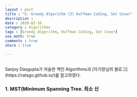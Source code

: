 ```yaml
---
layout : post
title : "5. Greedy Algorithm (3) Huffman Coding, Set Cover"
description :
date : 2020-02-16
category : Algorithms
tags : [Greedy Algorithm, Huffman Coding, Set Cover]
use_math: true
comments : true
share : true

---
```


<br/>
Sanjoy Dasgupta가 저술한 책인 Algorithms과 [이기창님의 블로그](https://ratsgo.github.io/)를 참고하였다.

<br/>

### 1. MST(Minimum Spanning Tree. 최소 신